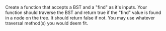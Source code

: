 Create a function that accepts a BST and a "find" as it's inputs. Your function should traverse the BST and return true if the "find" value is found in a node on the tree. It should return false if not. You may use whatever traversal method(s) you would deem fit.
